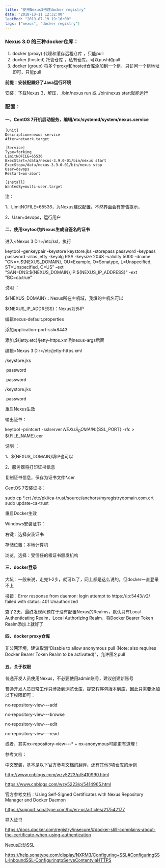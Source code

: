 ```yaml
---
title: "使用Nexus3搭建docker registry"
date: "2018-10-11 12:32:00"
lastMod: "2019-07-19 19:16:00"
tags: ["nexus", "docker registry"]
---
```


### Nexus 3.0 的三种docker仓库：

1. docker (proxy)      代理和缓存远程仓库 ，只能pull
2. docker (hosted)    托管仓库 ，私有仓库，可以push和pull
3. docker (group)      将多个proxy和hosted仓库添加到一个组，只访问一个组地址即可，只能pull



**前提：安装配置好了Java运行环境**

安装：下载Nexus 3，解压，./bin/nexus run 或 ./bin/nexus start就能运行

### 配置：

#### 一、CentOS 7开机启动服务，编辑/etc/systemd/system/nexus.service

```
[Unit]
Description=nexus service
After=network.target

[Service]
Type=forking
LimitNOFILE=65536
ExecStart=/data/nexus-3.9.0-01/bin/nexus start
ExecStop=/data/nexus-3.9.0-01/bin/nexus stop
User=devops
Restart=on-abort

[Install]
WantedBy=multi-user.target
```

注：

1、LimitNOFILE=65536，为Nexus建议配置，不然界面会有警告提示，

2、User=devops，运行用户

#### 二、使用keytool为Nexus生成自签名的证书

进入<Nexus 3 Dir>/etc/ssl，执行

keytool -genkeypair -keystore keystore.jks -storepass password -keypass password -alias jetty -keyalg RSA -keysize 2048 -validity 5000 -dname "CN=*.${NEXUS_DOMAIN}, OU=Example, O=Sonatype, L=Unspecified, ST=Unspecified, C=US" -ext "SAN=DNS:${NEXUS_DOMAIN},IP:${NEXUS_IP_ADDRESS}" -ext "BC=ca:true"



说明 ：

${NEXUS_DOMAIN}：Nexus所在主机域，我填的主机名可以

${NEXUS_IP_ADDRESS}：Nexus对外IP



编辑nexus-default.properties

添加application-port-ssl=8443

添加,${jetty.etc}/jetty-https.xml到nexus-args后面



编辑<Nexus 3 Dir>/etc/jetty-https.xml

​    <Set name="KeyStorePath"><Property name="ssl.etc"/>/keystore.jks</Set>

​    <Set name="KeyStorePassword">password</Set>

​    <Set name="KeyManagerPassword">password</Set>

​    <Set name="TrustStorePath"><Property name="ssl.etc"/>/keystore.jks</Set>

​    <Set name="TrustStorePassword">password</Set>



重启Nexus生效



输出证书：

keytool -printcert -sslserver ${NEXUS_DOMAIN}:${SSL_PORT} -rfc > ${FILE_NAME}.cer



说明 ：

1、${NEXUS_DOMAIN}填IP也可以

2、服务器将打印证书信息



复制证书信息，保存为证书文件*.cer



CentOS 7安装证书：

sudo cp *.crt /etc/pki/ca-trust/source/anchors/myregistrydomain.com.crt sudo update-ca-trust

重启Docker生效

Windows安装证书：

右键：选择安装证书

存储位置：本地计算机

浏览，选择：受信任的根证书颁发机构



#### 三、docker登录

大坑：一般来说，走完1-2步，就可以了，网上都是这么说的，但docker一直登录不上

报错：Error response from daemon: login attempt to https://ip:5443/v2/ failed with status: 401 Unauthorized



查了2天，最终发现问题在于没有配置Nexus的Realms，默认只有Local Authenticating Realm、Local Authorlzing Realm，将Docker Bearer Token Realm添加上就好了



#### 四、docker proxy仓库

非公网环境，建议取消“Disable to allow anonymous pull (Note: also requires Docker Bearer Token Realm to be activated)”，允许匿名pull



#### 五、关于权限

普通开发人员使用Nexus，不必要使用admin账号，建议创建新账号

普通开发人员日常工作只涉及到浏览仓库，提交程序包版本到库，因此只需要添加以下权限即可：

nx-repository-view-*-*-add

nx-repository-view-*-*-browse

nx-repository-view-*-*-edit

nx-repository-view-*-*-read



或者，其实nx-repository-view-*-*-* + nx-anonymous可能更有道理！



参考文档：



中文安装，基本是以下官方参考文档的翻译，还有其他3项仓库的示例

<http://www.cnblogs.com/wzy5223/p/5410990.html>

<https://www.cnblogs.com/wzy5223/p/5414965.html>



官方参考文档：Using Self-Signed Certificates with Nexus Repository Manager and Docker Daemon

<https://support.sonatype.com/hc/en-us/articles/217542177>



导入证书

<https://docs.docker.com/registry/insecure/#docker-still-complains-about-the-certificate-when-using-authentication>



Nexus启动SSL

<https://help.sonatype.com/display/NXRM3/Configuring+SSL#ConfiguringSSL-InboundSSL-ConfiguringtoServeContentviaHTTPS>